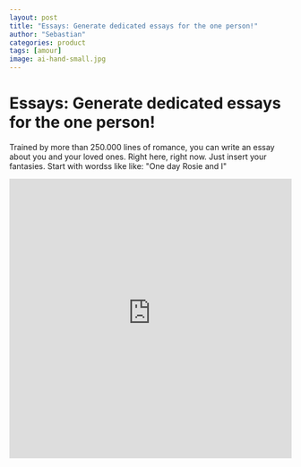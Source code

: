 ```yaml
---
layout: post
title: "Essays: Generate dedicated essays for the one person!"
author: "Sebastian"
categories: product
tags: [amour]
image: ai-hand-small.jpg
---
```


# Essays: Generate dedicated essays for the one person!
Trained by more than 250.000 lines of romance, you can write an essay about you and your loved ones. Right here, right now.
Just insert your fantasies. Start with wordss like like: "One day Rosie and I"

<center><iframe frameborder="no" border="0" marginwidth="0" marginheight="0" width="100%" height="500"
  src="https://amorous-essays.onrender.com"></iframe></center>

